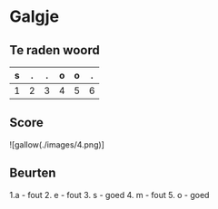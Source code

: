 # Galgje

## Te raden woord

|s|.|.|o|o|.|
|-|-|-|-|-|-|
|1|2|3|4|5|6|

## Score
![gallow(./images/4.png)]

## Beurten
1.a - fout
2. e - fout
3. s - goed
4. m - fout
5. o - goed


